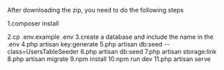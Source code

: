 After downloading the zip, you need to do the following steps

1.composer install 

2.cp .env.example .env
3.create a database and include the name in the .env
4.php artisan key:generate
5.php artisan db:seed --class=UsersTableSeeder
6.php artisan db:seed
7.php artisan storage:link
8.php artisan migrate
9.npm install
10.npm run dev
11.php artisan serve

